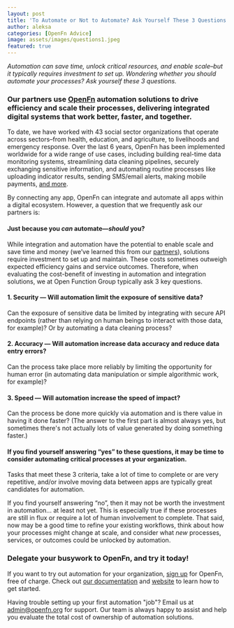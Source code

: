 ```yaml
---
layout: post
title: 'To Automate or Not to Automate? Ask Yourself These 3 Questions.'
author: aleksa
categories: [OpenFn Advice]
image: assets/images/questions1.jpeg
featured: true
---
```


_Automation can save time, unlock critical resources, and enable scale–but it
typically requires investment to set up. Wondering whether you should automate
your processes? Ask yourself these 3 questions._

### Our partners use [OpenFn](https://openfn.org) automation solutions to drive efficiency and scale their processes, delivering integrated digital systems that work better, faster, and together.

To date, we have worked with 43 social sector organizations that operate across
sectors–from health, education, and agriculture, to livelihoods and emergency
response. Over the last 6 years, OpenFn has been implemented worldwide for a
wide range of use cases, including building real-time data monitoring systems,
streamlining data cleaning pipelines, securely exchanging sensitive information,
and automating routine processes like uploading indicator results, sending
SMS/email alerts, making mobile payments, [and more](https://openfn.org/solutions).

By connecting any app, OpenFn can integrate and automate all apps within a
digital ecosystem. However, a question that we frequently ask our partners is:

#### Just because you _can_ automate—_should_ you?

While integration and automation have the potential to enable scale and save
time and money (we’ve learned this from our
[partners](https:openfn.org/clients)), solutions require investment to set up
and maintain. These costs sometimes outweigh expected efficiency gains and
service outcomes. Therefore, when evaluating the cost-benefit of investing in
automation and integration solutions, we at Open Function Group typically ask 3
key questions.

#### 1. Security — Will automation limit the exposure of sensitive data?

Can the exposure of sensitive data be limited by integrating with secure API
endpoints (rather than relying on human beings to interact with those data, for
example)? Or by automating a data cleaning process?

#### 2. Accuracy — Will automation increase data accuracy and reduce data entry errors?

Can the process take place more reliably by limiting the opportunity for human
error (in automating data manipulation or simple algorithmic work, for example)?

#### 3. Speed — Will automation increase the speed of impact?

Can the process be done more quickly via automation and is there value in having
it done faster? (The answer to the first part is almost always yes, but
sometimes there's not actually lots of value generated by doing something
faster.)

#### If you find yourself answering “yes” to these questions, it may be time to consider automating critical processes at your organization.

Tasks that meet these 3 criteria, take a lot of time to complete or are very
repetitive, and/or involve moving data between apps are typically great
candidates for automation.

If you find yourself answering “no”, then it may not be worth the investment in
automation... at least not yet. This is especially true if these processes are
still in flux or require a lot of human involvement to complete. That said, now
may be a good time to refine your existing workflows, think about how your
processes might change at scale, and consider what _new_ processes, services, or
outcomes could be unlocked by automation.

### Delegate your busywork to OpenFn, and try it today!

If you want to try out automation for your organization,
[sign up](https://openfn.org/signup) for OpenFn, free of charge. Check out
[our documentation](https://docs.openfn.org/) and [website](http://openfn.org)
to learn how to get started.

Having trouble setting up your first automation "job"? Email us at
[admin@openfn.org](mailto:admin@openfn.org_) for support. Our team is always
happy to assist and help you evaluate the total cost of ownership of automation
solutions.
